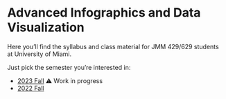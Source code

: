 # Advanced Infographics and Data Visualization

Here you’ll find the syllabus and class material for JMM 429/629 students at University of Miami.

Just pick the semester you’re interested in:

- [2023 Fall](2023/fall/) ⚠️ Work in progress
- [2022 Fall](2022/Fall/)
